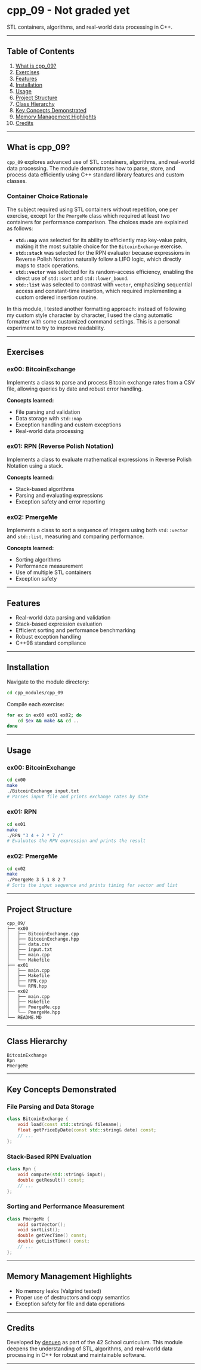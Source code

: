 # cpp_09 - Not graded yet

STL containers, algorithms, and real-world data processing in C++.

---

## Table of Contents

1. [What is cpp_09?](#what-is-cpp_09)
2. [Exercises](#exercises)
3. [Features](#features)
4. [Installation](#installation)
5. [Usage](#usage)
6. [Project Structure](#project-structure)
7. [Class Hierarchy](#class-hierarchy)
8. [Key Concepts Demonstrated](#key-concepts-demonstrated)
9. [Memory Management Highlights](#memory-management-highlights)
10. [Credits](#credits)

---

## What is cpp_09?

`cpp_09` explores advanced use of STL containers, algorithms, and real-world data processing. The module demonstrates how to parse, store, and process data efficiently using C++ standard library features and custom classes. 

### Container Choice Rationale

The subject required using STL containers without repetition, one per exercise, except for the `PmergeMe` class which required at least two containers for performance comparison. The choices made are explained as follows:

- **`std::map`** was selected for its ability to efficiently map key-value pairs, making it the most suitable choice for the `BitcoinExchange` exercise.  
- **`std::stack`** was selected for the RPN evaluator because expressions in Reverse Polish Notation naturally follow a LIFO logic, which directly maps to stack operations.  
- **`std::vector`** was selected for its random-access efficiency, enabling the direct use of `std::sort` and `std::lower_bound`.  
- **`std::list`** was selected to contrast with `vector`, emphasizing sequential access and constant-time insertion, which required implementing a custom ordered insertion routine.  

In this module, I tested another formatting approach: instead of following my custom style character by character, I used the clang automatic formatter with some customized command settings. This is a personal experiment to try to improve readability.

---

## Exercises

### ex00: BitcoinExchange

Implements a class to parse and process Bitcoin exchange rates from a CSV file, allowing queries by date and robust error handling.

**Concepts learned:**

- File parsing and validation
- Data storage with `std::map`
- Exception handling and custom exceptions
- Real-world data processing

### ex01: RPN (Reverse Polish Notation)

Implements a class to evaluate mathematical expressions in Reverse Polish Notation using a stack.

**Concepts learned:**

- Stack-based algorithms
- Parsing and evaluating expressions
- Exception safety and error reporting

### ex02: PmergeMe

Implements a class to sort a sequence of integers using both `std::vector` and `std::list`, measuring and comparing performance.

**Concepts learned:**

- Sorting algorithms
- Performance measurement
- Use of multiple STL containers
- Exception safety

---

## Features

- Real-world data parsing and validation
- Stack-based expression evaluation
- Efficient sorting and performance benchmarking
- Robust exception handling
- C++98 standard compliance

---

## Installation

Navigate to the module directory:

```bash
cd cpp_modules/cpp_09
```

Compile each exercise:

```bash
for ex in ex00 ex01 ex02; do
	cd $ex && make && cd ..
done
```

---

## Usage

### ex00: BitcoinExchange

```bash
cd ex00
make
./BitcoinExchange input.txt
# Parses input file and prints exchange rates by date
```

### ex01: RPN

```bash
cd ex01
make
./RPN "3 4 + 2 * 7 /"
# Evaluates the RPN expression and prints the result
```

### ex02: PmergeMe

```bash
cd ex02
make
./PmergeMe 3 5 1 8 2 7
# Sorts the input sequence and prints timing for vector and list
```

---

## Project Structure

```
cpp_09/
├── ex00
│   ├── BitcoinExchange.cpp
│   ├── BitcoinExchange.hpp
│   ├── data.csv
│   ├── input.txt
│   ├── main.cpp
│   └── Makefile
├── ex01
│   ├── main.cpp
│   ├── Makefile
│   ├── RPN.cpp
│   └── RPN.hpp
├── ex02
│   ├── main.cpp
│   ├── Makefile
│   ├── PmergeMe.cpp
│   └── PmergeMe.hpp
└── README.MD
```

---

## Class Hierarchy

```
BitcoinExchange
Rpn
PmergeMe
```

---

## Key Concepts Demonstrated

### File Parsing and Data Storage

```cpp
class BitcoinExchange {
	void load(const std::string& filename);
	float getPriceByDate(const std::string& date) const;
	// ...
};
```

### Stack-Based RPN Evaluation

```cpp
class Rpn {
	void compute(std::string& input);
	double getResult() const;
	// ...
};
```

### Sorting and Performance Measurement

```cpp
class PmergeMe {
	void sortVector();
	void sortList();
	double getVecTime() const;
	double getListTime() const;
	// ...
};
```

---

## Memory Management Highlights

- No memory leaks (Valgrind tested)
- Proper use of destructors and copy semantics
- Exception safety for file and data operations

---

## Credits

Developed by [denuen](https://github.com/denuen) as part of the 42 School curriculum. This module deepens the understanding of STL, algorithms, and real-world data processing in C++ for robust and maintainable software.

---
